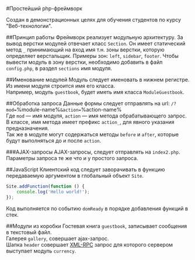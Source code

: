 #Простейший php-фреймворк

Создан в демонстрационных целях для обучения студентов по курсу "Веб-технологии".

##Принцип работы
Фреймворк реализует модульную архитектуру.
За вывод верстки модулей отвечает класс ```Section```. Он имеет статический метод ```_``` принимающий на вход имя т.н. зоны верстки, которую определяет верстальщик. Примеры зон: ```left```, ```sidebar```, ```footer```. Чтобы вывести модуль в зону верстки, необходимо добавить в файл ```config.php```, в раздел ```sections``` имя модуля.

##Именование модулей
Модуль следует именовать в нижнем регистре. Из имени модуля строится имя его класса.<br>
Например, модуль ```guestbook```, будет иметь имя класса ```ModuleGuestbook```.

##Обработка запроса
Данные формы следует отправлять на url: ```/?mod=```%module-name%```&action=```%action-name%<br>
Где ```mod``` &mdash; имя модуля, ```action``` &mdash; имя метода обрабатывающего запрос.<br>
В классе, имя метода имеет префикс ```action_```, для явного указания предназначения.<br>
Так же в модуле могут содержаться методы ```before``` и ```after```, которые будут выполняться до и после ```action```.

###AJAX-запросы
AJAX-запросы, следует отправлять на ```index2.php```. Параметры запроса те же что и у простого запроса.

##JavaScript
Клиентский код следует заворачивать в функцию передаваемую аргументом в глобальный объект ```Site```.<br>
```javascript
Site.addFunction(function () {
    console.log('Hello world!');
});
```
Код выполняется по событию ```domReady``` в порядке добавления функций в стек.

##Модули из коробки
Гостевая книга ```guestbook```, записывает сообщения в текстовый файл.<br>
Галерея ```gallery```, совершает ajax-запрос.<br>
Шапка ```header``` совершает [XML-RPC](https://php.net/manual/ru/book.xmlrpc.php) запрос для которого сервером выступает модуль ```currency```.
